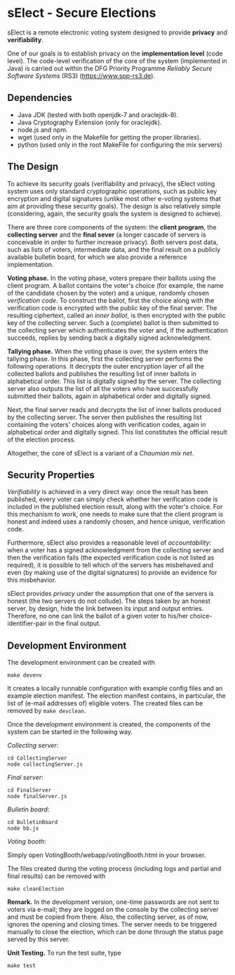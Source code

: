 # sElect - Secure Elections

sElect is a remote electronic voting system designed to provide 
**privacy** and **verifiability**.

One of our goals is to establish privacy on the
**implementation level** (code level). The code-level
verification of the core of the system (implemented in Java) 
is carried out within the DFG Priority
Programme *Reliably Secure Software Systems* (RS3)
(https://www.spp-rs3.de).

## Dependencies

* Java JDK (tested with both openjdk-7 and oraclejdk-8).
* Java Cryptography Extension (only for oraclejdk).
* node.js and npm.
* wget (used only in the Makefile for getting the proper libraries).
* python (used only in the root MakeFile for configuring the mix servers) 

## The Design

To achieve its security goals (verifiability and privacy), 
the sElect voting system uses only standard cryptographic
operations, such as public key encryption and digital signatures
(unlike most other e-voting systems that aim at providing these security
goals). The design is also relatively simple (considering, again,
the security goals the system is designed to achieve).

There are three core components of the system: the **client
program**, the **collecting server** and the **final sever** (a
longer cascade of servers is conceivable in order to further
increase privacy).  Both servers post data, such as lists of
voters, intermediate data, and the final result on a publicly
available bulletin board, for which we also provide a reference
implementation.

**Voting phase.** In the voting phase, voters prepare their
ballots using the client program.  A ballot contains the voter's
choice (for example, the name of the candidate chosen by the
voter) and a unique, randomly chosen _verification code_.
To construct the ballot, first the choice along with the
verification code is encrypted with the public key of the final
server. The resulting ciphertext, called an _inner ballot_,
is then encrypted with the public key of the collecting
server. Such a (complete) ballot is then submitted to the
collecting server which authenticates the voter and, if the
authentication succeeds, replies by sending back a digitally
signed acknowledgment.

**Tallying phase.** When the voting phase is over, the system
enters the tallying phase. In this phase, first the collecting
server performs the following operations. It decrypts the outer
encryption layer of all the collected ballots and publishes the
resulting list of inner ballots in alphabetical order. This list
is digitally signed by the server. The collecting server also
outputs the list of all the voters who have successfully
submitted their ballots, again in alphabetical order and
digitally signed.

Next, the final server reads and decrypts the list of inner ballots
produced by the collecting server. The server then publishes the
resulting list containing the voters' choices along with verification
codes, again in alphabetical order and digitally signed. This
list constitutes the official result of the election process.

Altogether, the core of sElect is a variant of a _Chaumian mix
net_.


## Security Properties

_Verifiability_ is achieved in a very direct way: once the result
has been published, every voter can simply check whether her
verification code is included in the published election result,
along with the voter's choice. For this mechanism to work, one needs to make
sure that the client program is honest and indeed uses a randomly
chosen, and hence unique, verification code.

Furthermore, sElect also provides a
reasonable level of _accountability_: when a voter has a signed
acknowledgment from the collecting server and then the
verification fails (the expected verification code is not listed
as required), it is possible to tell which of the servers has
misbehaved and even (by making use of the digital signatures)
to provide an evidence for this misbehavior.

sElect provides _privacy_ under the assumption that one of the
servers is honest (the two servers do not collude). The steps
taken by an honest server, by design, hide the link between its
input and output entries. Therefore, no one can link the ballot
of a given voter to his/her choice-identifier-pair in the final
output.


## Development Environment

The development environment can be created with

```
make devenv
```

It creates a locally runnable configuration with example config files and 
an example election manifest. The election manifest contains, in particular, the
list of (e-mail addresses of) eligible voters. The created files can be removed by 
`make devclean`. 

Once the development environment is created, the components of the system can 
be started in the following way.

*Collecting server*:
```
cd CollectingServer
node collectingServer.js
```

*Final server*:
```
cd FinalServer
node finalServer.js
```

*Bulletin board*:
```
cd BulletinBoard
node bb.js
```

*Voting booth*:

Simply open VotingBooth/webapp/votingBooth.html in your browser.

The files created during the voting process (including logs and partial 
and final results) can be removed with
```
make cleanElection
```

**Remark.**
In the development version, one-time passwords are not sent to
voters via e-mail; they are logged on the console by the
collecting server and must be copied from there. Also, the
collecting server, as of now, ignores the opening and closing
times. The server needs to be triggered manually to close the
election, which can be done through the status page served by
this server.

**Unit Testing.**
To run the test suite, type
```
make test
```